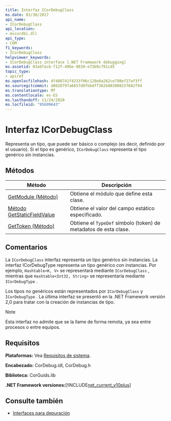 ```yaml
---
title: Interfaz ICorDebugClass
ms.date: 03/30/2017
api_name:
- ICorDebugClass
api_location:
- mscordbi.dll
api_type:
- COM
f1_keywords:
- ICorDebugClass
helpviewer_keywords:
- ICorDebugClass interface [.NET Framework debugging]
ms.assetid: 03a6facb-f12f-49be-9839-e73b9c791cd5
topic_type:
- apiref
ms.openlocfilehash: 4f488741f4233f06c128e0a262ce798ef27af3ff
ms.sourcegitcommit: d8020797a6657d0fbbdff362b80300815f682f94
ms.translationtype: MT
ms.contentlocale: es-ES
ms.lasthandoff: 11/24/2020
ms.locfileid: "95699643"
---
```

# <a name="icordebugclass-interface"></a>Interfaz ICorDebugClass

Representa un tipo, que puede ser básico o complejo (es decir, definido por el usuario). Si el tipo es genérico, `ICorDebugClass` representa el tipo genérico sin instancias.  
  
## <a name="methods"></a>Métodos  
  
|Método|Descripción|  
|------------|-----------------|  
|[GetModule (Método)](icordebugclass-getmodule-method.md)|Obtiene el módulo que define esta clase.|  
|[Método GetStaticFieldValue](icordebugclass-getstaticfieldvalue-method.md)|Obtiene el valor del campo estático especificado.|  
|[GetToken (Método)](icordebugclass-gettoken-method.md)|Obtiene el `TypeDef` símbolo (token) de metadatos de esta clase.|  
  
## <a name="remarks"></a>Comentarios  

 La `ICorDebugClass` interfaz representa un tipo genérico sin instancias. La interfaz ICorDebugType representa un tipo genérico con instancias. Por ejemplo, `Hashtable<K, V>` se representará mediante `ICorDebugClass` , mientras que `Hashtable<Int32, String>` se representaría mediante `ICorDebugType` .  
  
 Los tipos no genéricos están representados por `ICorDebugClass` y `ICorDebugType` . La última interfaz se presentó en la .NET Framework versión 2,0 para tratar con la creación de instancias de tipo.  
  
> [!NOTE]
> Esta interfaz no admite que se la llame de forma remota, ya sea entre procesos o entre equipos.  
  
## <a name="requirements"></a>Requisitos  

 **Plataformas:** Vea [Requisitos de sistema](../../get-started/system-requirements.md).  
  
 **Encabezado:** CorDebug.idl, CorDebug.h  
  
 **Biblioteca:** CorGuids.lib  
  
 **.NET Framework versiones:**[!INCLUDE[net_current_v10plus](../../../../includes/net-current-v10plus-md.md)]  
  
## <a name="see-also"></a>Consulte también

- [Interfaces para depuración](debugging-interfaces.md)
